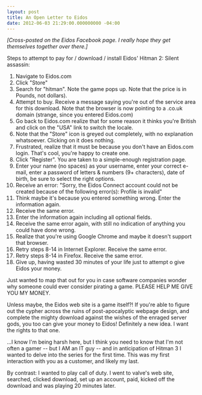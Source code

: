```yaml
---
layout: post
title: An Open Letter to Eidos
date: 2012-06-03 21:29:00.000000000 -04:00
---
```


*[Cross-posted on the Eidos Facebook page. I really hope they get themselves together over there.]*

Steps to attempt to pay for / download / install Eidos' Hitman 2: Silent assassin:

1. Navigate to Eidos.com
1. Click "Store"
1. Search for "hitman". Note the game pops up. Note that the price is in Pounds, not dollars).
1. Attempt to buy. Receive a message saying you're out of the service area for this download. Note that the browser is now pointing to a .co.uk domain (strange, since you entered Eidos.com)
1. Go back to Eidos.com realize that for some reason it thinks you're British and click on the "USA" link to switch the locale.
1. Note that the "Store" icon is greyed out completely, with no explanation whatsoever. Clicking on it does nothing.
1. Frustrated, realize that it must be because you don't have an Eidos.com login. That's cool, you're happy to create one.
1. Click "Register". You are taken to a simple-enough registration page. 
1. Enter your name (no spaces) as your username, enter your correct e-mail, enter a password of letters &amp; numbers (9+ characters), date of birth, be sure to select the right options.
1. Receive an error: "Sorry, the Eidos Connect account could not be created because of the following error(s): Profile is invalid"
1. Think maybe it's because you entered something wrong. Enter the information again. 
1. Receive the same error.
1. Enter the information again including all optional fields.
1. Receive the same error again, with still no indication of anything you could have done wrong.
1. Realize that you're using Google Chrome and maybe it doesn't support that browser.
1. Retry steps 8-14 in Internet Explorer. Receive the same error.
1. Retry steps 8-14 in Firefox. Receive the same error.
1. Give up, having wasted 30 minutes of your life just to attempt o give Eidos your money.

Just wanted to map that out for you in case software companies wonder why someone could ever consider pirating a game. PLEASE HELP ME GIVE YOU MY MONEY.

Unless maybe, the Eidos web site is a game itself?! If you're able to figure out the cypher across the ruins of post-apocalyptic webpage design, and complete the mighty download against the wishes of the enraged server gods, you too can give your money to Eidos! Definitely a new idea. I want the rights to that one.

...I know I'm being harsh here, but I think you need to know that I'm not often a gamer -- but I AM an IT guy -- and in anticipation of Hitman 3 I wanted to delve into the series for the first time. This was my first interaction with you as a customer, and likely my last.

By contrast: I wanted to play call of duty. I went to valve's web site, searched, clicked download, set up an account, paid, kicked off the download and was playing 20 minutes later.

